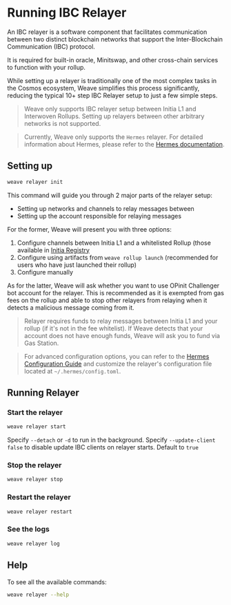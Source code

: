 # Running IBC Relayer

An IBC relayer is a software component that facilitates communication between two distinct blockchain networks that support the Inter-Blockchain Communication (IBC) protocol.

It is required for built-in oracle, Minitswap, and other cross-chain services to function with your rollup.

While setting up a relayer is traditionally one of the most complex tasks in the Cosmos ecosystem, 
Weave simplifies this process significantly, reducing the typical 10+ step IBC Relayer setup to just a few simple steps.

> Weave only supports IBC relayer setup between Initia L1 and Interwoven Rollups. Setting up relayers between other arbitrary networks is not supported.

> Currently, Weave only supports the `Hermes` relayer. For detailed information about Hermes, please refer to the [Hermes documentation](https://github.com/informalsystems/hermes).

## Setting up

```bash
weave relayer init
```
This command will guide you through 2 major parts of the relayer setup:
- Setting up networks and channels to relay messages between
- Setting up the account responsible for relaying messages


For the former, Weave will present you with three options:
1. Configure channels between Initia L1 and a whitelisted Rollup (those available in [Initia Registry](https://github.com/initia-labs/initia-registry)
2. Configure using artifacts from `weave rollup launch` (recommended for users who have just launched their rollup)
3. Configure manually

As for the latter, Weave will ask whether you want to use OPinit Challenger bot account for the relayer. This is recommended as it is exempted from gas fees on the rollup and able to stop other relayers from relaying when it detects a malicious message coming from it.

> Relayer requires funds to relay messages between Initia L1 and your rollup (if it's not in the fee whitelist). If Weave detects that your account does not have enough funds, Weave will ask you to fund via Gas Station.

> For advanced configuration options, you can refer to the [Hermes Configuration Guide](https://hermes.informal.systems/documentation/configuration/configure-hermes.html) and customize the relayer's configuration file located at `~/.hermes/config.toml`.

## Running Relayer

### Start the relayer

```bash
weave relayer start
```

Specify `--detach` or `-d` to run in the background.
Specify `--update-client false` to disable update IBC clients on relayer starts. Default to `true` 

### Stop the relayer

```bash
weave relayer stop
```

### Restart the relayer

```bash
weave relayer restart
```

### See the logs

```bash
weave relayer log
```

## Help

To see all the available commands: 
```bash
weave relayer --help
```

